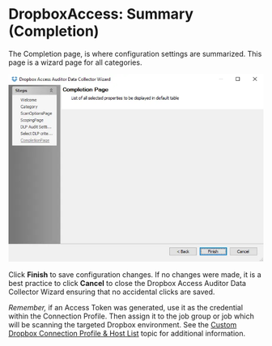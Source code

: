 # DropboxAccess: Summary (Completion)

The Completion page, is where configuration settings are summarized. This page is a wizard page for
all categories.

![Dropbox Access Auditor Data Collector Wizard Completion page](../../../../../static/img/product_docs/accessanalyzer/admin/datacollector/dropboxaccess/completion.webp)

Click **Finish** to save configuration changes. If no changes were made, it is a best practice to
click **Cancel** to close the Dropbox Access Auditor Data Collector Wizard ensuring that no
accidental clicks are saved.

_Remember,_ if an Access Token was generated, use it as the credential within the Connection
Profile. Then assign it to the job group or job which will be scanning the targeted Dropbox
environment. See the [Custom Dropbox Connection Profile & Host List](configurejob.md) topic for
additional information.
